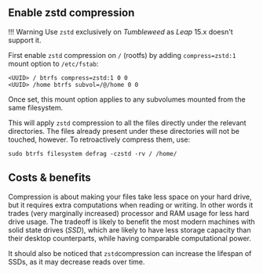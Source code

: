 ## Enable zstd compression

!!! Warning
    Use `zstd` exclusively on _Tumbleweed_ as _Leap_ 15.x doesn't support it.

First enable `zstd` compression on `/` (rootfs) by adding `compress=zstd:1` mount option to `/etc/fstab`:

```
<UUID> / btrfs compress=zstd:1 0 0
<UUID> /home btrfs subvol=/@/home 0 0
```

Once set, this mount option applies to any subvolumes mounted from the same filesystem.

This will apply `zstd` compression to all the files directly under the relevant directories. The files already present under these directories will not be touched, however. To retroactively compress them, use:

`sudo btrfs filesystem defrag -czstd -rv / /home/`

## Costs & benefits
Compression is about making your files take less space on your hard drive, but it requires extra computations when reading or writing. In other words it trades (very marginally increased) processor and RAM usage for less hard drive usage. The tradeoff is likely to benefit the most modern machines with solid state drives (_SSD_), which are likely to have less storage capacity than their desktop counterparts, while having comparable computational power. 

It should also be noticed that `zstd`compression can increase the lifespan of SSDs, as it may decrease reads over time.
